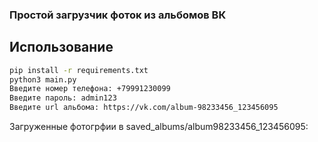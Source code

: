 ### Простой загрузчик фоток из альбомов ВК


## Использование

```bash
pip install -r requirements.txt
python3 main.py
Введите номер телефона: +79991230099
Введите пароль: admin123
Введите url альбома: https://vk.com/album-98233456_123456095
```

Загруженные фотогрфии в saved_albums/album98233456_123456095:
